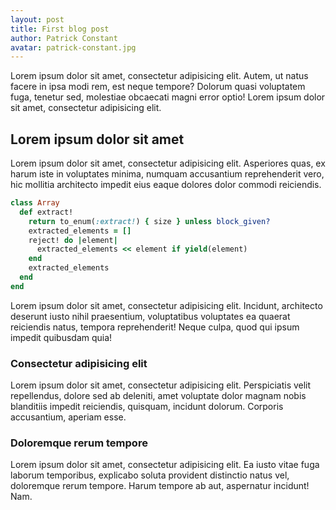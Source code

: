 ```yaml
---
layout: post
title: First blog post
author: Patrick Constant
avatar: patrick-constant.jpg
---
```


Lorem ipsum dolor sit amet, consectetur adipisicing elit. Autem, ut natus facere in ipsa modi rem, est neque tempore? Dolorum quasi voluptatem fuga, tenetur sed, molestiae obcaecati magni error optio! Lorem ipsum dolor sit amet, consectetur adipisicing elit.

## Lorem ipsum dolor sit amet

Lorem ipsum dolor sit amet, consectetur adipisicing elit. Asperiores quas, ex harum iste in voluptates minima, numquam accusantium reprehenderit vero, hic mollitia architecto impedit eius eaque dolores dolor commodi reiciendis.

```ruby
class Array
  def extract!
    return to_enum(:extract!) { size } unless block_given?
    extracted_elements = []
    reject! do |element|
      extracted_elements << element if yield(element)
    end
    extracted_elements
  end
end
```

Lorem ipsum dolor sit amet, consectetur adipisicing elit. Incidunt, architecto deserunt iusto nihil praesentium, voluptatibus voluptates ea quaerat reiciendis natus, tempora reprehenderit! Neque culpa, quod qui ipsum impedit quibusdam quia!

### Consectetur adipisicing elit

Lorem ipsum dolor sit amet, consectetur adipisicing elit. Perspiciatis velit repellendus, dolore sed ab deleniti, amet voluptate dolor magnam nobis blanditiis impedit reiciendis, quisquam, incidunt dolorum. Corporis accusantium, aperiam esse.

### Doloremque rerum tempore

Lorem ipsum dolor sit amet, consectetur adipisicing elit. Ea iusto vitae fuga laborum temporibus, explicabo soluta provident distinctio natus vel, doloremque rerum tempore. Harum tempore ab aut, aspernatur incidunt! Nam.
